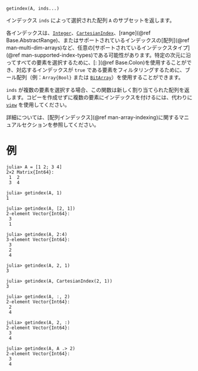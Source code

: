 ```
getindex(A, inds...)
```

インデックス `inds` によって選択された配列 `A` のサブセットを返します。

各インデックスは、[`Integer`](@ref)、[`CartesianIndex`](@ref)、[range](@ref Base.AbstractRange)、またはサポートされているインデックスの[配列](@ref man-multi-dim-arrays)など、任意の[サポートされているインデックスタイプ](@ref man-supported-index-types)である可能性があります。特定の次元に沿ってすべての要素を選択するために、[: ](@ref Base.Colon)を使用することができ、対応するインデックスが `true` である要素をフィルタリングするために、ブール配列（例：`Array{Bool}` または [`BitArray`](@ref)）を使用することができます。

`inds` が複数の要素を選択する場合、この関数は新しく割り当てられた配列を返します。コピーを作成せずに複数の要素にインデックスを付けるには、代わりに [`view`](@ref) を使用してください。

詳細については、[配列インデックス](@ref man-array-indexing)に関するマニュアルセクションを参照してください。

# 例

```jldoctest
julia> A = [1 2; 3 4]
2×2 Matrix{Int64}:
 1  2
 3  4

julia> getindex(A, 1)
1

julia> getindex(A, [2, 1])
2-element Vector{Int64}:
 3
 1

julia> getindex(A, 2:4)
3-element Vector{Int64}:
 3
 2
 4

julia> getindex(A, 2, 1)
3

julia> getindex(A, CartesianIndex(2, 1))
3

julia> getindex(A, :, 2)
2-element Vector{Int64}:
 2
 4

julia> getindex(A, 2, :)
2-element Vector{Int64}:
 3
 4

julia> getindex(A, A .> 2)
2-element Vector{Int64}:
 3
 4
```
